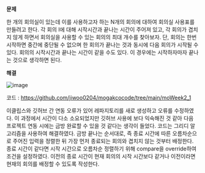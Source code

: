 **문제**

한 개의 회의실이 있는데 이를 사용하고자 하는 N개의 회의에 대하여 회의실 사용표를 만들려고 한다. 
각 회의 I에 대해 시작시간과 끝나는 시간이 주어져 있고, 각 회의가 겹치지 않게 하면서 회의실을 사용할 수 있는 회의의 최대 개수를 찾아보자. 
단, 회의는 한번 시작하면 중간에 중단될 수 없으며 한 회의가 끝나는 것과 동시에 다음 회의가 시작될 수 있다. 회의의 시작시간과 끝나는 시간이 같을 수도 있다. 
이 경우에는 시작하자마자 끝나는 것으로 생각하면 된다.



**해결**

![image](https://user-images.githubusercontent.com/90139549/179169538-25c90df0-a08d-4494-9ef5-de742625674e.png)


코드 : https://github.com/jiwoo0204/mogakcocode/tree/main/moWeek2_1

이클립스와 깃허브 간 연동 오류가 있어 레파지토리를 새로 생성하고 오류를 수정하였다. 이 과정에서 시간이 다소 소요되었지만 깃허브 사용에 보다 익숙해진 것 같아 다음 프로젝트 연동 시에는 금방 완료할 수 있을 것 같다는 생각이 들었다.
코드는 그리디 알고리즘을 사용하여 해결하였다. 금방 끝나는 순서대로, 즉 종료 시간에 따른 오름차순으로 주어진 입력을 정렬한 뒤 가장 먼저 종료되는 회의와 겹치지 않는 것부터 배정한다.
종료 시간이 같다면 시작 시간으로 오름차순 정렬하기 위해 compare을 override하여 조건을 설정하였다.
이전의 종료 시간이 현재 회의의 시작 시간보다 같거나 이전이라면 현재의 회의를 배정할 수 있도록 작성한다.


